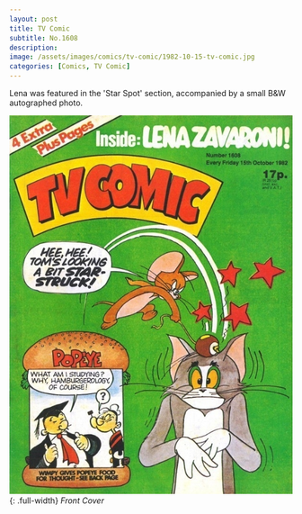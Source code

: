 ```yaml
---
layout: post
title: TV Comic
subtitle: No.1608
description:
image: /assets/images/comics/tv-comic/1982-10-15-tv-comic.jpg
categories: [Comics, TV Comic]
---
```


Lena was featured in the 'Star Spot' section, accompanied by a small B&W autographed photo.

![Front Cover Of TV Comic Dated 15 October 1982](/assets/images/comics/1982-10-15-tv-comic.jpg){: .full-width}
<cite>Front Cover</cite>
